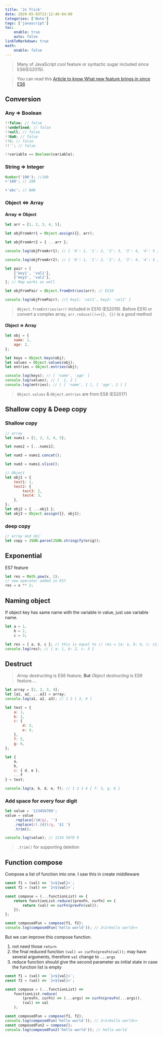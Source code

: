 ```yaml
---
title: 'Js Trick'
date: 2020-05-03T23:12:40-04:00
Categories: ['Note']
tags: ['javascript']
toc:
    enable: true
    auto: false
linkToMarkdown: true
math:
    enable: false
---
```


> Many of JavaScript cool feature or syntactic sugar included since ES6(ES2015).

> You can read this [Article to know What new feature brings in since ES6](https://medium.com/engineered-publicis-sapient/javascript-es6-es7-es10-where-are-we-8ac044dfd964)

## Conversion

### Any => Boolean

```js
!!false; // false
!!undefined; // false
!!null; // false
!!NaN; // false
!!0; // false
!!''; // false

!!variable == Boolean(variable);
```

### String => Integer

```js
Number('100'); //100
+'100'; // 100

+'abc'; // NAN
```

### Object <=> Array

#### Array => Object

```js
let arr = [1, 2, 3, 4, 5];

let objFromArr1 = Object.assign({}, arr);

let objFromArr2 = { ...arr };

console.log(objFromArr1); // { '0': 1, '1': 2, '2': 3, '3': 4, '4': 5 }

console.log(objFromArr2); // { '0': 1, '1': 2, '2': 3, '3': 4, '4': 5 }

let pair = [
    ['key1', 'val1'],
    ['key2', 'val2'],
]; // Map works as well

let objFromPair = Object.fromEntries(arr); // ES10

console.log(objFromPair); //{ key1: 'val1', key2: 'val2' }
```

> `Object.fromEntries(arr)` included in ES10 (ES2019). Before ES10 or convert a complex array, `arr.reduce(()=>{}, {})` is a good method

#### Object => Array

```js
let obj = {
    name: 1,
    age: 2,
};

let keys = Object.keys(obj);
let values = Object.values(obj);
let entries = Object.entries(obj);

console.log(keys); // [ 'name', 'age' ]
console.log(values); // [  1, 2 ]
console.log(entries); // [ [ 'name', 1 ], [ 'age', 2 ] ]
```

> `Object.values` & `Object.entries` are from ES8 (ES2017)

## Shallow copy & Deep copy

### Shallow copy

```js
// array
let nums1 = [1, 2, 3, 4, 5];

let nums2 = [...nums1];

let num3 = nums1.concat();

let num3 = nums1.slice();

// Object
let obj1 = {
    test1: 1,
    test2: {
        test3: 2,
        test4: 3,
    },
};
let obj2 = { ...obj1 };
let obj3 = Object.assign({}, obj1);
```

### deep copy

```js
// array and obj`
let copy = JSON.parse(JSON.stringify(orig));
```

## Exponential

ES7 feature

```js
let res = Math.pow(x, 2);
// new operator added in ES7
res = x ** 2;
```

## Naming object

If object key has same name with the variable in value, just use variable name.

```js
let a = 1,
    b = 2,
    c = 3;

let res = { a, b, c }; // this is equal to // res = {a: a, b: b, c: c};
console.log(res); // { a: 1, b: 2, c: 3 }
```

## Destruct

> _Array destructing_ is ES6 feature, **But** _Object destructing_ is ES9 feature....

```js
let array = [1, 2, 3, 4];
let [a1, a2, ...a3] = array;
console.log(a1, a2, a3); // 1 2 [ 3, 4 ]

let test = {
    a: 1,
    b: 2,
    c: {
        d: 3,
        e: 4,
    },
    f: 5,
    g: 6,
};

let {
    a,
    b,
    c: { d, e },
    ...f
} = test;

console.log(a, b, d, e, f); // 1 2 3 4 { f: 5, g: 6 }
```

### Add space for every four digit

```js
let value = '123456789';
value = value
    .replace(/\W/gi, '')
    .replace(/(.{4})/g, '$1 ')
    .trim();

console.log(value); // 1234 5678 9
```

> `.trim()` for supporting deletion

## Function compose

Compose a list of function into one. I saw this in create middleware

```js
const f1 = (val) => `1<${val}>`;
const f2 = (val) => `2<${val}>`;

const compose = (...functionList) => {
    return functionList.reduce((prevFn, curFn) => {
        return (val) => curFn(prevFn(val));
    });
};

const composedFun = compose(f1, f2);
console.log(composedFun('hello world')); // 2<1<hello world>>
```

But we can improve this compose function.

1. not need those `return`
2. the final reduced function `(val) => curFn(prevFn(val));` may have several arguments, therefore `val` change to `...args`
3. reduce function should give the second parameter as initial state in case the function list is empty

```js
const f1 = (val) => `1<${val}>`;
const f2 = (val) => `2<${val}>`;

const compose = (...functionList) =>
    functionList.reduce(
        (prevFn, curFn) => (...args) => curFn(prevFn(...args)),
        (val) => val
    );

const composedFun = compose(f1, f2);
console.log(composedFun('hello world')); // 2<1<hello world>>
const composedFun2 = compose();
console.log(composedFun2('hello world')); // hello world
```
